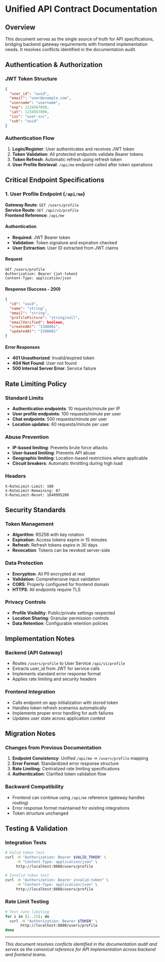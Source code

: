 # Unified API Contract Documentation

## Overview

This document serves as the single source of truth for API specifications, bridging backend gateway requirements with frontend implementation needs. It resolves conflicts identified in the documentation audit.

## Authentication & Authorization

### JWT Token Structure
```json
{
  "user_id": "uuid",
  "email": "user@example.com", 
  "username": "username",
  "exp": 1234567890,
  "iat": 1234567890,
  "iss": "user-svc",
  "sub": "uuid"
}
```

### Authentication Flow
1. **Login/Register**: User authenticates and receives JWT token
2. **Token Validation**: All protected endpoints validate Bearer tokens
3. **Token Refresh**: Automatic refresh using refresh token
4. **User Profile Retrieval**: `/api/me` endpoint called after token operations

## Critical Endpoint Specifications

### 1. User Profile Endpoint (`/api/me`)

**Gateway Route**: `GET /users/profile`  
**Service Route**: `GET /api/v1/profile`  
**Frontend Reference**: `/api/me`

#### Authentication
- **Required**: JWT Bearer token
- **Validation**: Token signature and expiration checked
- **User Extraction**: User ID extracted from JWT claims

#### Request
```http
GET /users/profile
Authorization: Bearer {jwt-token}
Content-Type: application/json
```

#### Response (Success - 200)
```json
{
  "id": "uuid",
  "name": "string",
  "email": "string",
  "profilePicture": "string|null",
  "emailVerified": boolean,
  "createdAt": "ISO8601",
  "updatedAt": "ISO8601"
}
```

#### Error Responses
- **401 Unauthorized**: Invalid/expired token
- **404 Not Found**: User not found
- **500 Internal Server Error**: Service failure

## Rate Limiting Policy

### Standard Limits
- **Authentication endpoints**: 10 requests/minute per IP
- **User profile endpoints**: 100 requests/minute per user
- **Chat endpoints**: 500 requests/minute per user
- **Location updates**: 60 requests/minute per user

### Abuse Prevention
- **IP-based limiting**: Prevents brute force attacks
- **User-based limiting**: Prevents API abuse
- **Geographic limiting**: Location-based restrictions where applicable
- **Circuit breakers**: Automatic throttling during high load

### Headers
```http
X-RateLimit-Limit: 100
X-RateLimit-Remaining: 87
X-RateLimit-Reset: 1640995200
```

## Security Standards

### Token Management
- **Algorithm**: RS256 with key rotation
- **Expiration**: Access tokens expire in 15 minutes
- **Refresh**: Refresh tokens expire in 30 days
- **Revocation**: Tokens can be revoked server-side

### Data Protection
- **Encryption**: All PII encrypted at rest
- **Validation**: Comprehensive input validation
- **CORS**: Properly configured for frontend domain
- **HTTPS**: All endpoints require TLS

### Privacy Controls
- **Profile Visibility**: Public/private settings respected
- **Location Sharing**: Granular permission controls
- **Data Retention**: Configurable retention policies

## Implementation Notes

### Backend (API Gateway)
- Routes `/users/profile` to User Service `/api/v1/profile`
- Extracts user_id from JWT for service calls
- Implements standard error response format
- Applies rate limiting and security headers

### Frontend Integration
- Calls endpoint on app initialization with stored token
- Handles token refresh scenarios automatically
- Implements proper error handling for auth failures
- Updates user state across application context

## Migration Notes

### Changes from Previous Documentation
1. **Endpoint Consistency**: Unified `/api/me` → `/users/profile` mapping
2. **Error Format**: Standardized error response structure
3. **Rate Limiting**: Centralized rate limiting specifications
4. **Authentication**: Clarified token validation flow

### Backward Compatibility
- Frontend can continue using `/api/me` reference (gateway handles routing)
- Error response format maintained for existing integrations
- Token structure unchanged

## Testing & Validation

### Integration Tests
```bash
# Valid token test
curl -H "Authorization: Bearer $VALID_TOKEN" \
     -H "Content-Type: application/json" \
     http://localhost:8080/users/profile

# Invalid token test  
curl -H "Authorization: Bearer invalid-token" \
     -H "Content-Type: application/json" \
     http://localhost:8080/users/profile
```

### Rate Limit Testing
```bash
# Test rate limiting
for i in {1..15}; do
  curl -H "Authorization: Bearer $TOKEN" \
       http://localhost:8080/users/profile
done
```

---

*This document resolves conflicts identified in the documentation audit and serves as the canonical reference for API implementation across backend and frontend teams.*
